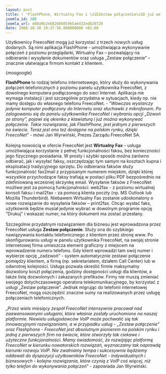 ```yaml
---
layout: post
title: ! "FlashPhone, Wirtualny Fax i \x1EZestaw połączenie\x1D już we FreecoNet"
joomla_id: 280
joomla_url: e80a9b2eb82686859b5a6432ed820720
date: 2008-10-30 19:37:56.000000000 +01:00
---
```

Użytkownicy FreecoNet mogą już korzystać z trzech nowych usług dodanych. Są nimi aplikacja FlashPhone - umożliwiająca wykonywanie połączeń z poziomu przeglądarki, Wirtualny Fax &ndash; pozwalający na odbieranie i wysyłanie dokument&oacute;w oraz usługa &bdquo;Zestaw połączenie&rdquo; &ndash; znacznie ułatwiająca firmom kontakt z klientem.<p>{mosgoogle}</p><p><strong>FlashPhone </strong>to rodzaj telefonu internetowego, kt&oacute;ry służy do wykonywania połączeń telefonicznych z poziomu panelu użytkownika FreecoNet, z dowolnego komputera podłączonego do sieci Internet. Aplikacja nie wymaga instalacji i jest szczeg&oacute;lnie przydatna w sytuacjach, kiedy np. nie mamy dostępu do własnego telefonu FreecoNet. - &rdquo;<em>W&oacute;wczas wystarczy jedynie komputer podłączony do Internetu oraz słuchawki z mikrofonem. Po zalogowaniu się do panelu użytkownika FreecoNet i wybraniu opcji &bdquo;Dzwoń ze strony&rdquo;, pojawi się okienko z klawiaturą i już można wykonywać połączenie. Takie rozwiązanie, jak FlashPhone, jest jednym z pierwszych na świecie. Teraz jest ono też dostępne na polskim rynku, dzięki FreecoNet</em>&rdquo; - m&oacute;wi Jan Wyrwiński, Prezes Zarządu FreecoNet SA. <br /><br />Kolejną nowością w ofercie FreecoNet jest <strong>Wirtualny Fax</strong> &ndash; usługa umożliwiająca korzystanie z pełnej funkcjonalności faksu, bez konieczności jego fizycznego posiadania. W prosty i szybki spos&oacute;b można zar&oacute;wno odbierać, jak i wysyłać faksy, oszczędzając tym samym na kosztach kupna i eksploatacji tradycyjnego sprzętu. Do odbierania faks&oacute;w służy funkcjonalność fax2mail z przypisanym numerem miejskim, dzięki kt&oacute;rej wszystkie przychodzące faksy trafiają w postaci pliku PDF bezpośrednio na zdefiniowaną wcześniej skrzynkę email. Wysyłanie faks&oacute;w z FreecoNet możliwe jest za pomocą funkcjonalności: web2fax - z poziomu wirtualnej konsoli faksu i mail2fax - za pomocą klienta poczty (np. MS Outlook lub Mozilla Thunderbird). Niebawem Wirtualny Fax zostanie udoskonalony o nowe rozwiązanie do wysyłania faks&oacute;w &ndash; print2fax. Chcąc wysłać faks, użytkownik będzie musiał jedynie wybrać w dowolnym programie opcję &quot;Drukuj&quot; i wskazać numer, na kt&oacute;ry dokument ma zostać przesłany.<br /><br />Szczeg&oacute;lnie przydatnym rozwiązaniem dla biznesu jest wprowadzona przez FreecoNet usługa <strong>Zestaw połączenie</strong>. Służy ona do szybkiego nawiązywania kontaktu telefonicznego z klientem przez stronę www. Po skonfigurowaniu usługi w panelu użytkownika FreecoNet, na swojej stronie internetowej firma umieszcza element graficzny z miejscem na wprowadzenie numeru telefonu. Gdy klient wprowadzi tam sw&oacute;j numer i wybierze opcję &bdquo;zadzwoń&rdquo; - system automatycznie zestawi połączenie pomiędzy klientem, a firmą (np. sekretariatem, działem Call Center) lub w odwrotnej kolejności. Usługa pozwala określić firmie maksymalny dozwolony koszt połączenia, godziny dostępności usługi dla klient&oacute;w, a także listę dozwolonych i zakazanych prefiks&oacute;w. Firmy nie muszą zmieniać swojego dotychczasowego operatora telekomunikacyjnego, by korzystać z usługi &bdquo;Zestaw połączenie&rdquo;. Jednak migrując do telefonii internetowej FreecoNet, mogą oszczędzić znaczne sumy na realizowanych przez usługę połączeniach telefonicznych.<br /><br />&bdquo;<em>Przez wiele miesięcy zesp&oacute;ł FreecoNet intensywnie pracował nad zaawansowanymi usługami, kt&oacute;re właśnie zostały uruchomione na naszej platformie. Niewielu usługodawc&oacute;w VoIP może pochwalić się tak innowacyjnymi rozwiązaniami, a w przypadku usług - &bdquo;Zestaw połączenie&rdquo; oraz Flashphone - FreecoNet jest absolutnym pionierem na polskim rynku i jedną z pierwszych firm na świecie, kt&oacute;re stworzyły tak ciekawe i użyteczne funkcjonalności. Mamy świadomość, że rozwijając platformę FreecoNet w kierunku nowatorskich rozwiązań, wyznaczamy tak naprawdę kierunki rozwoju VoIP. Nie zwalniamy tempa i sukcesywnie będziemy oddawali do dyspozycji użytkownik&oacute;w FreecoNet - indywidualnych i biznesowych - kolejne rozwiązania, kt&oacute;re czynią z VoIP coś więcej, niż tylko telefon do wykonywania połączeń</em>&rdquo; - zapowiada Jan Wyrwiński. </p>
